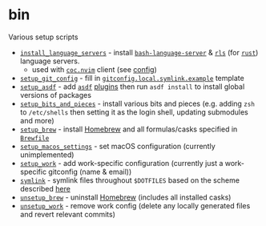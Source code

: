 # bin

Various setup scripts

- [`install_language_servers`](./install_language_servers) - install [`bash-language-server`](https://github.com/mads-hartmann/bash-language-server) & [`rls`](https://github.com/rust-lang/rls) (for [`rust`](https://www.rust-lang.org)) language servers.
  - used with [`coc.nvim`](https://github.com/neoclide/coc.nvim) client (see [config](../../vim/coc.vim))
- [`setup_git_config`](./setup_git_config) - fill in [`gitconfig.local.symlink.example`](../../git/gitconfig.local.symlink.example) template
- [`setup_asdf`](./setup_asdf) - add [`asdf`](https://github.com/asdf-vm/asdf) [plugins](https://github.com/asdf-vm/asdf-plugins) then run `asdf install` to install global versions of packages
- [`setup_bits_and_pieces`](./setup_bits_and_pieces) - install various bits and pieces (e.g. adding `zsh` to `/etc/shells` then setting it as the login shell, updating submodules and more)
- [`setup_brew`](./setup_brew) - install [Homebrew](https://brew.sh) and all formulas/casks specified in [`Brewfile`](../../Brewfile)
- [`setup_macos_settings`](./setup_macos_settings) - set macOS configuration (currently unimplemented)
- [`setup_work`](./setup_work) - add work-specific configuration (currently just a work-specific gitconfig (name & email))
- [`symlink`](./symlink) - symlink files throughout `$DOTFILES` based on the scheme described [here](../symlink.md)
- [`unsetup_brew`](./unsetup_brew) - uninstall [Homebrew](https://brew.sh) (includes all installed casks)
- [`unsetup_work`](./unsetup_work) - remove work config (delete any locally generated files and revert relevant commits)
